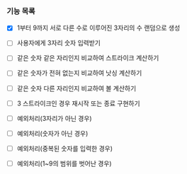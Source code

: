 ### 기능 목록
- [x] 1부터 9까지 서로 다른 수로 이루어진 3자리의 수 랜덤으로 생성
- [ ] 사용자에게 3자리 숫자 입력받기
- [ ] 같은 숫자 같은 자리인지 비교하여 스트라이크 계산하기
- [ ] 같은 숫자가 전혀 없는지 비교하여 낫싱 계산하기
- [ ] 같은 숫자 다른 자리인지 비교하여 볼 계산하기
- [ ] 3 스트라이크인 경우 재시작 또는 종료 구현하기 
- [ ] 예외처리(3자리가 아닌 경우)
- [ ] 예외처리(숫자가 아닌 경우)
- [ ] 예외처리(중복된 숫자를 입력한 경우)
- [ ] 예외처리(1~9의 범위를 벗어난 경우)

